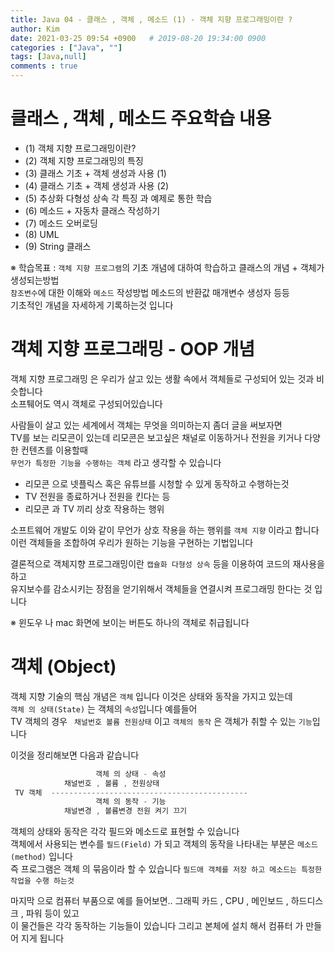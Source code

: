 ```yaml
---
title: Java 04 - 클래스 , 객체 , 메소드 (1) - 객체 지향 프로그래밍이란 ?
author: Kim
date: 2021-03-25 09:54 +0900   # 2019-08-20 19:34:00 0900
categories : ["Java", ""]
tags: [Java,null]
comments : true
---
```


# 클래스 , 객체 , 메소드 주요학습 내용

* (1) 객체 지향 프로그래밍이란?
* (2) 객체 지향 프로그래밍의 특징
* (3) 클래스 기초 + 객체 생성과 사용 (1)
* (4) 클래스 기초 + 객체 생성과 사용 (2)
* (5) 추상화 다형성 상속 각 특징 과 예제로 통한 학습
* (6) 메소드 + 자동차 클래스 작성하기
* (7) 메소드 오버로딩
* (8) UML
* (9) String 클래스

※ 학습목표 : ```객체 지향 프로그램```의 기초 개념에 대하여 학습하고 클래스의 개념 + 객체가 생성되는방법<br>
             ```참조변수```에 대한 이해와 ```메소드``` 작성방법 메소드의 반환값 매개변수 생성자 등등<br>
             기초적인 개념을 자세하게 기록하는것 입니다<br>


# 객체 지향 프로그래밍 - OOP 개념

객체 지향 프로그래밍 은 우리가 살고 있는 생활 속에서 객체들로 구성되어 있는 것과 비슷합니다<br>
소프퉤어도 역시 객체로 구성되어있습니다<br>

사람들이 살고 있는 세계에서 객체는 무엇을 의미하는지 좀더 글을 써보자면<br>
TV를 보는 리모콘이 있는데 리모콘은 보고싶은 채널로 이동하거나 전원을 키거나 다양한 컨텐츠를 이용할때<br>
``` 무언가 특정한 기능을 수행하는 객체 ``` 라고 생각할 수 있습니다<br>

* 리모콘 으로 넷플릭스 혹은 유튜브를 시청할 수 있게 동작하고 수행하는것
* TV 전원을 종료하거나 전원을 킨다는 등
* 리모콘 과 TV 끼리 상호 작용하는 행위

소프트웨어 개발도 이와 같이 무언가 상호 작용을 하는 행위를 ``` 객체 지향 ``` 이라고 합니다<br>
이런 객체들을 조합하여 우리가 원하는 기능을 구현하는 기법입니다<br>

결론적으로 객체지향 프로그래밍이란 ``` 캡슐화 다형성 상속 ``` 등을 이용하여 코드의 재사용을 하고<br>
유지보수를 감소시키는 장점을 얻기위해서 객체들을 연결시켜 프로그래밍 한다는 것 입니다<br>

※ 윈도우 나 mac 화면에 보이는 버튼도 하나의 객체로 취급됩니다<br>


# 객체 (Object)

객체 지향 기술의 핵심 개념은 ``` 객체 ``` 입니다 이것은 상태와 동작을 가지고 있는데<br>
``` 객체 의 상태(State) ``` 는 객체의 ```속성```입니다 예를들어<br>
TV 객체의 경우 ``` 채널번호 볼륨 전원상태``` 이고 ``` 객체의 동작 ``` 은 객체가 취할 수 있는 ```기능```입니다<br>

이것을 정리해보면 다음과 같습니다<br>

``` java
                   객체 의 상태 - 속성
            채널번호 , 볼륨 , 전원상태 
 TV 객체  --------------------------------------------
                   객체 의 동작 - 기능
            채널변경 , 볼륨변경 전원 켜기 끄기                   
```

객체의 상태와 동작은 각각 필드와 메소드로 표현할 수 있습니다<br>
객체에서 사용되는 변수를 ``` 필드(Field) ``` 가 되고 객체의 동작을 나타내는 부분은 ```메소드(method)``` 입니다<br>
즉 프로그램은 객체 의 묶음이라 할 수 있습니다 ``` 필드애 객체를 저장 하고 메소드는 특정한 작업을 수행 하는것 ```<br>

마지막 으로 컴퓨터 부품으로 예를 들어보면.. 그래픽 카드 , CPU , 메인보드 , 하드디스크 , 파워 등이 있고<br>
이 물건들은 각각 동작하는 기능들이 있습니다 그리고 본체에 설치 해서 컴퓨터 가 만들어 지게 됩니다<br>
